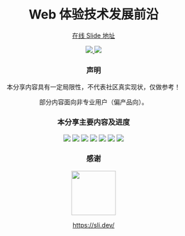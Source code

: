 <p align="center">
    <h1 align="center">Web 体验技术发展前沿</h1>
    
</p>

<p align="center">
    <a href="https://frontshare.vercel.app/">在线 Slide 地址</a>
</p>
<p align="center">  
    <a href="https://frontshare.vercel.app/" target="_blank">
        <img src="https://img.shields.io/badge/Online%20Slide-on%20Vecel-green?&labelColor=000&style=for-the-badge&logo=vercel" />
    </a>
    <a href="https://github.com/yu-tou/frontend-modern-experience-share-slide/discussions" target="_blank">
        <img src="https://img.shields.io/badge/Join%20the%20Discussion-on%20Github-green?&labelColor=000&style=for-the-badge&logo=github" />
    </a>
</p>

<p align="center">
    <h3 align="center">声明</h3>
</p>

<p align="center">本分享内容具有一定局限性，不代表社区真实现状，仅做参考！</p>

 <p align="center">部分内容面向非专业用户（偏产品向）。</p>

<p align="center">
    <h3 align="center">本分享主要内容及进度</h3>
</p>

<p align="center">
<img src="https://img.shields.io/badge/实时体验%20%20%20%20%20%20-99.99%25-green?&labelColor=000" /> <img src="https://img.shields.io/badge/在线协作%20%20%20%20%20%20-99.99%25-green?&labelColor=000" /> <img src="https://img.shields.io/badge/快速建站%20%20%20%20%20%20-99.99%25-green?&labelColor=000" /> <img src="https://img.shields.io/badge/浏览器计算能力%20%20%20%20%20%20-99.99%25-green?&labelColor=000" /> 
<img src="https://img.shields.io/badge/浏览器系统能力%20%20%20%20%20%20-100.00%25-green?&labelColor=000" /> <img src="https://img.shields.io/badge/移动端%20%20%20%20%20%20-100.00%25-green?&labelColor=000" /> <img src="https://img.shields.io/badge/区块链%20%20%20%20%20%20-100.00%25-green?&labelColor=000" />
    
</p>

<p align="center">
    <h3 align="center">感谢</h3>
</p>

<p align="center">
    <a href="https://sli.dev/" target="_blank">
        <img src="https://d33wubrfki0l68.cloudfront.net/9a47dde680cca08e326c07824009ed1adc29626e/6a1c0/logo-title.png" style="width:100px;"/>
    </a>
</p>
<p align="center">
    <a href="https://sli.dev/" target="_blank">
        https://sli.dev/ 
    </a>
    </p>

